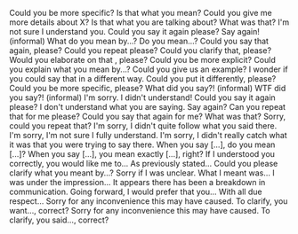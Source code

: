 Could you be more specific?
Is that what you mean?
Could you give me more details about X?
Is that what you are talking about?
What was that?
I'm not sure I understand you. Could you say it again please?
Say again! (informal)
What do you mean by...?
Do you mean...?
Could you say that again, please?
Could you repeat please?
Could you clarify that, please?
Would you elaborate on that , please?
Could you be more explicit?
Could you explain what you mean by...?
Could you give us an example?
I wonder if you could say that in a different way.
Could you put it differently, please?
Could you be more specific, please?
What did you say?! (informal)
WTF did you say?! (informal)
I'm sorry. I didn't understand! Could you say it again please?
I don't understand what you are saying. Say again?
Can you repeat that for me please?
Could you say that again for me?
What was that?
Sorry, could you repeat that?
I'm sorry, I didn't quite follow what you said there.
I'm sorry, I'm not sure I fully understand.
I'm sorry, I didn't really catch what it was that you were trying to say there.
When you say [...], do you mean [...]?
When you say [...], you mean exactly [...], right?
If I understood you correctly, you would like me to...
As previously stated…
Could you please clarify what you meant by…?
Sorry if I was unclear. What I meant was…
I was under the impression…
It appears there has been a breakdown in communication.
Going forward, I would prefer that you…
With all due respect…
Sorry for any inconvenience this may have caused. To clarify, you want…, correct?
Sorry for any inconvenience this may have caused. To clarify, you said…, correct?